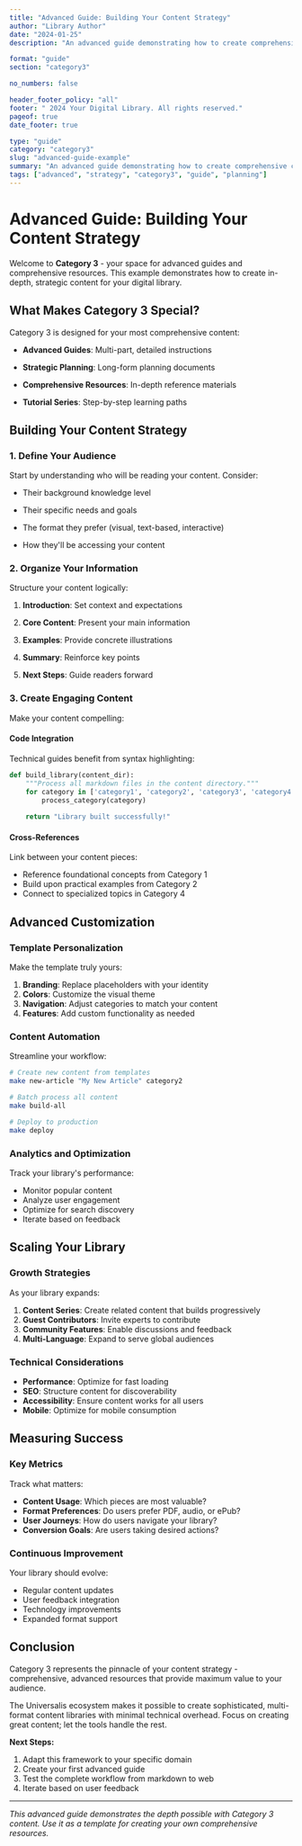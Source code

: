 ```yaml
---
title: "Advanced Guide: Building Your Content Strategy"
author: "Library Author"
date: "2024-01-25"
description: "An advanced guide demonstrating how to create comprehensive content strategies for your digital library. Perfect for Category 3 content."

format: "guide"
section: "category3"

no_numbers: false

header_footer_policy: "all"
footer: " 2024 Your Digital Library. All rights reserved."
pageof: true
date_footer: true

type: "guide"
category: "category3"
slug: "advanced-guide-example"
summary: "An advanced guide demonstrating how to create comprehensive content strategies for your digital library. Perfect for Category 3 content."
tags: ["advanced", "strategy", "category3", "guide", "planning"]
---
```


# Advanced Guide: Building Your Content Strategy

Welcome to **Category 3** - your space for advanced guides and comprehensive resources. This example demonstrates how to create in-depth, strategic content for your digital library.

## What Makes Category 3 Special?

Category 3 is designed for your most comprehensive content:

- **Advanced Guides**: Multi-part, detailed instructions

- **Strategic Planning**: Long-form planning documents

- **Comprehensive Resources**: In-depth reference materials

- **Tutorial Series**: Step-by-step learning paths

## Building Your Content Strategy

### 1. Define Your Audience

Start by understanding who will be reading your content. Consider:

- Their background knowledge level

- Their specific needs and goals

- The format they prefer (visual, text-based, interactive)

- How they'll be accessing your content

### 2. Organize Your Information

Structure your content logically:

1. **Introduction**: Set context and expectations

2. **Core Content**: Present your main information

3. **Examples**: Provide concrete illustrations

4. **Summary**: Reinforce key points

5. **Next Steps**: Guide readers forward

### 3. Create Engaging Content

Make your content compelling:

#### Code Integration

Technical guides benefit from syntax highlighting:

```python
def build_library(content_dir):
    """Process all markdown files in the content directory."""
    for category in ['category1', 'category2', 'category3', 'category4']:
        process_category(category)
    
    return "Library built successfully!"
```

#### Cross-References

Link between your content pieces:
- Reference foundational concepts from Category 1
- Build upon practical examples from Category 2
- Connect to specialized topics in Category 4

## Advanced Customization

### Template Personalization

Make the template truly yours:

1. **Branding**: Replace placeholders with your identity
2. **Colors**: Customize the visual theme
3. **Navigation**: Adjust categories to match your content
4. **Features**: Add custom functionality as needed

### Content Automation

Streamline your workflow:

```bash
# Create new content from templates
make new-article "My New Article" category2

# Batch process all content
make build-all

# Deploy to production
make deploy
```

### Analytics and Optimization

Track your library's performance:
- Monitor popular content
- Analyze user engagement
- Optimize for search discovery
- Iterate based on feedback

## Scaling Your Library

### Growth Strategies

As your library expands:

1. **Content Series**: Create related content that builds progressively
2. **Guest Contributors**: Invite experts to contribute
3. **Community Features**: Enable discussions and feedback
4. **Multi-Language**: Expand to serve global audiences

### Technical Considerations

- **Performance**: Optimize for fast loading
- **SEO**: Structure content for discoverability
- **Accessibility**: Ensure content works for all users
- **Mobile**: Optimize for mobile consumption

## Measuring Success

### Key Metrics

Track what matters:
- **Content Usage**: Which pieces are most valuable?
- **Format Preferences**: Do users prefer PDF, audio, or ePub?
- **User Journeys**: How do users navigate your library?
- **Conversion Goals**: Are users taking desired actions?

### Continuous Improvement

Your library should evolve:
- Regular content updates
- User feedback integration
- Technology improvements
- Expanded format support

## Conclusion

Category 3 represents the pinnacle of your content strategy - comprehensive, advanced resources that provide maximum value to your audience.

The Universalis ecosystem makes it possible to create sophisticated, multi-format content libraries with minimal technical overhead. Focus on creating great content; let the tools handle the rest.

**Next Steps:**
1. Adapt this framework to your specific domain
2. Create your first advanced guide
3. Test the complete workflow from markdown to web
4. Iterate based on user feedback

---

*This advanced guide demonstrates the depth possible with Category 3 content. Use it as a template for creating your own comprehensive resources.*
